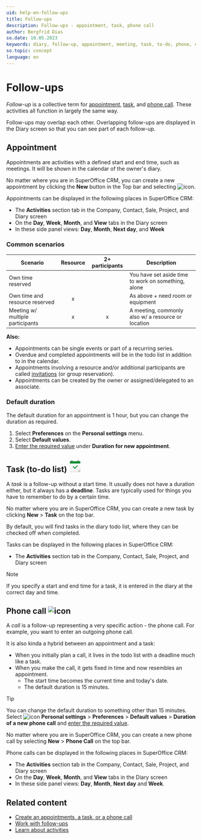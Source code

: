 ```yaml
---
uid: help-en-follow-ups
title: Follow-ups
description: Follow-ups - appointment, task, phone call
author: Bergfrid Dias
so.date: 10.05.2023
keywords: diary, follow-up, appointment, meeting, task, to-do, phone, call, participant
so.topic: concept
language: en
---
```


# Follow-ups

*Follow-up* is a collective term for [appointment](#apt), [task](#task), and [phone call](#call). These activities all function in largely the same way.

Follow-ups may overlap each other. Overlapping follow-ups are displayed in the Diary screen so that you can see part of each follow-up.

## <a id="apt" />Appointment

Appointments are activities with a defined start and end time, such as meetings. It will be shown in the calendar of the owner's diary.

No matter where you are in SuperOffice CRM, you can create a new appointment by clicking the **New** button in the Top bar and selecting ![icon][img1].

Appointments can be displayed in the following places in SuperOffice CRM:

* The **Activities** section tab in the Company, Contact, Sale, Project, and Diary screen
* On the **Day**, **Week**, **Month**, and **View** tabs in the Diary screen
* In these side panel views: **Day**, **Month**, **Next day**, and **Week**

### Common scenarios

| Scenario | Resource | 2+ participants | Description |
|---|:-:|:-:|---|
| Own time reserved | | | You have set aside time to work on something, alone |
| Own time and resource reserved | x | | As above + need room or equipment |
| Meeting w/ multiple participants | x | x | A meeting, commonly also w/ a resource or location |

**Also:**

* Appointments can be single events or part of a recurring series.
* Overdue and completed appointments will be in the todo list in addition to in the calendar.
* Appointments involving a resource and/or additional participants are called [invitations][5] (or group reservation).
* Appointments can be created by the owner or assigned/delegated to an associate.

### Default duration

The default duration for an appointment is 1 hour, but you can change the duration as required.

1. Select **Preferences** on the **Personal settings** menu.
1. Select **Default values**.
1. [Enter the required value][1] under **Duration for new appointment**.

## <a id="task" />Task (to-do list) ![icon][img2]

A *task* is a follow-up without a start time. It usually does not have a duration either, but it always has a **deadline**.
Tasks are typically used for things you have to remember to do by a certain time.

No matter where you are in SuperOffice CRM, you can create a new task by clicking **New** > **Task** on the top bar.

By default, you will find tasks in the diary todo list, where they can be checked off when completed.

Tasks can be displayed in the following places in SuperOffice CRM:

* The **Activities** section tab in the Company, Contact, Sale, Project, and Diary screen

> [!NOTE]
> If you specify a start and end time for a task, it is entered in the diary at the correct day and time.

## <a id="call" />Phone call ![icon][img3]

A *call* is a follow-up representing a very specific action - the phone call. For example, you want to enter an outgoing phone call.

It is also kinda a hybrid between an appointment and a task:

* When you initially plan a call, it lives in the todo list with a deadline much like a task.
* When you make the call, it gets fixed in time and now resembles an appointment.
  * The start time becomes the current time and today's date.
  * The default duration is 15 minutes.

> [!TIP]
> You can change the default duration to something other than 15 minutes. Select ![icon][img4] **Personal settings** > **Preferences** > **Default values** > **Duration of a new phone call** and [enter the required value][1].

No matter where you are in SuperOffice CRM, you can create a new phone call by selecting **New** > **Phone Call** on the top bar.

Phone calls can be displayed in the following places in SuperOffice CRM:

* The **Activities** section tab in the Company, Contact, Sale, Project, and Diary screen
* On the **Day**, **Week**, **Month**, and **View** tabs in the Diary screen
* In these side panel views: **Day**, **Month**, **Next day** and **Week**.

## Related content

* [Create an appointments, a task, or a phone call][2]
* [Work with follow-ups][3]
* [Learn about activities][4]

<!-- Referenced links -->
[1]: ../../learn/getting-started/preferences.md
[2]: create-follow-up.md
[3]: index.md
[4]: ../../learn/basics/activity.md
[5]: invitation/index.md

<!-- Referenced images -->
[img1]: ../../../../common/icons/appointment.png
[img2]: ../../../../common/icons/appointment-task-h32.png
[img3]: ../../../../common/icons/phone-h32.png
[img4]: ../../../media/icons/personal-settings-small.png
